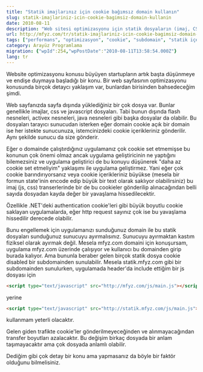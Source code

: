 ```yaml
---
title: "Statik imajlarınız için cookie bağımsız domain kullanın"
slug: statik-imajlariniz-icin-cookie-bagimsiz-domain-kullanin
date: 2010-08-11
description: "Web sitesi optimizasyonu için statik dosyaların (imaj, CSS, JS) cookie içermeyen ayrı bir alt alan adı (subdomain) üzerinden sunulması, gereksiz cookie transferini azaltarak sayfa yükleme hızını artırır."
url: http://mfyz.com/tr/statik-imajlariniz-icin-cookie-bagimsiz-domain-kullanin/
tags: ["performans", "optimizasyon", "cookie", "subdomain", "statik içerik", "web geliştirme", "Arayüz Programlama"]
category: Arayüz Programlama
migration: {"wpId":254,"wpPostDate":"2010-08-11T13:58:54.000Z"}
lang: tr
---
```


Website optimizasyonu konusu büyüyen startupların artık başta düşünmeye ve endişe duymaya başladığı bir konu. Bir web sayfasının optimizasyonu konusunda birçok detaycı yaklaşım var, bunlardan birisinden bahsedeceğim şimdi.

Web sayfanızda sayfa dışında yüklediğiniz bir çok dosya var. Bunlar genellikle imajlar, css ve javascript dosyaları. Tabi bunun dışında flash nesneleri, activex nesneleri, java nesneleri gibi başka dosyalar da olabilir. Bu dosyaları tarayıcı sunucudan isterken eğer domain cookie açık bir domain ise her istekte sunucunuza, istemcinizdeki cookie içerikleriniz gönderilir. Aynı şekilde sunucu da size gönderir.

Eğer o domainde çalıştırdığınız uygulamanız çok cookie set etmemişse bu konunun çok önemi olmaz ancak uygulama geliştiricinin ne yaptığını bilemezsiniz ve uygulama geliştirici de bu konuyu düşünerek "daha az cookie set etmeliyim" yaklaşımı ile uygulama geliştirmez. Yani eğer çok cookie barındırıyorsanız veya cookie içerikleriniz büyükse (mesela bir formun state'inin encode edip büyük bir text olarak saklıyor olabilirsiniz) bu imaj (js, css) transerlerinde bir de bu cookieler gönderilip alınacağından belli sayıda dosyadan kayda değer bir yavaşlama hissedilecektir.

Özellikle .NET'deki authentication cookie'leri gibi büyük boyutlu cookie saklayan uygulamalarda, eğer http request sayınız çok ise bu yavaşlama hissedilir derecede olabilir.

Bunu engellemek için uygulamanızı sunduğunuz domain ile bu statik dosyaları sunduğunuz sunucuyu ayırmalısınız. Sunucuyu ayırmaktan kastım fiziksel olarak ayırmak değil. Mesela mfyz.com domaini için konuşursam, uygulama mfyz.com üzerinde çalışıyor ve kullanıcı bu domainden girip burada kalıyor. Ama bununla beraber gelen birçok statik dosya cookie disabled bir subdomainden sunulabilir. Mesela statik.mfyz.com gibi bir subdomainden sunulurken, uygulamada header'da include ettiğim bir js dosyası için
```html
<script type="text/javascript" src="http://mfyz.com/js/main.js"></script>

```
yerine
```html
<script type="text/javascript" src="http://statik.mfyz.com/js/main.js"></script>

```
kullanmam yeterli olacaktır.

Gelen giden trafikte cookie'ler gönderilmeyeceğinden ve alınmayacağından transfer boyutları azalacaktır. Bu değişim birkaç dosyada bir anlam taşımayacaktır ama çok dosyada anlamlı olabilir.

Dediğim gibi çok detay bir konu ama yapmasanız da böyle bir faktör olduğunu bilmelisiniz.